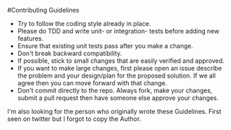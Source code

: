 #Contributing Guidelines

 - Try to follow the coding style already in place.
 - Please do TDD and write unit- or integration- tests before adding new features.
 - Ensure that existing unit tests pass after you make a change.
 - Don't break backward compatibility.
 - If possible, stick to small changes that are easily verified and approved.
 - If you want to make large changes, first please open an issue describe the problem and your design/plan for the proposed solution. If we all agree then you can move forward with that change.
 - Don't commit directly to the repo. Always fork, make your changes, submit a pull request then have someone else approve your changes.

 

I'm also looking for the person who originally wrote these Guidelines. First seen on twitter but I forgot to copy the Author.
